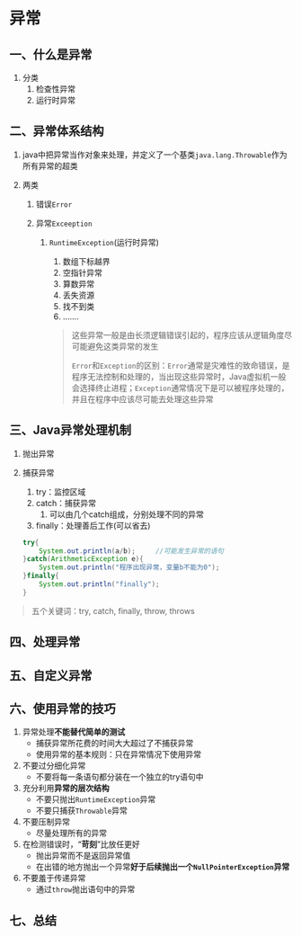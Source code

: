 # 异常

## 一、什么是异常

1. 分类
   1. 检查性异常
   2. 运行时异常

## 二、异常体系结构

1. java中把异常当作对象来处理，并定义了一个基类`java.lang.Throwable`作为所有异常的超类

2. 两类

   1. 错误`Error`

   2. 异常`Exceeption`

      1. `RuntimeException`(运行时异常)

         1. 数组下标越界
         2. 空指针异常
         3. 算数异常
         4. 丢失资源
         5. 找不到类
         6. .......

         > 这些异常一般是由长须逻辑错误引起的，程序应该从逻辑角度尽可能避免这类异常的发生
         >
         > `Error`和`Exception`的区别：`Error`通常是灾难性的致命错误，是程序无法控制和处理的，当出现这些异常时，Java虚拟机一般会选择终止进程；`Exception`通常情况下是可以被程序处理的，并且在程序中应该尽可能去处理这些异常

## 三、Java异常处理机制

1. 抛出异常

2. 捕获异常

   1. try：监控区域
   2. catch：捕获异常
	   1. 可以由几个catch组成，分别处理不同的异常
   3. finally：处理善后工作(可以省去)

   ```java
   try{
       System.out.println(a/b);     //可能发生异常的语句
   }catch(ArithmeticException e){
       System.out.println("程序出现异常，变量b不能为0");
   }finally{
       System.out.println("finally");
   }
   ```

   

> 五个关键词：try, catch, finally, throw, throws

## 四、处理异常

## 五、自定义异常

## 六、使用异常的技巧
1. 异常处理**不能替代简单的测试**
	- 捕获异常所花费的时间大大超过了不捕获异常
	- 使用异常的基本规则：只在异常情况下使用异常
2. 不要过分细化异常
	- 不要将每一条语句都分装在一个独立的try语句中
3. 充分利用**异常的层次结构**
	- 不要只抛出`RuntimeException`异常
	- 不要只捕获`Throwable`异常
4. 不要压制异常
	- 尽量处理所有的异常
5. 在检测错误时，“**苛刻**”比放任更好
	- 抛出异常而不是返回异常值
	- 在出错的地方抛出一个异常**好于后续抛出一个`NullPointerException`异常**
6. 不要羞于传递异常
	- 通过`throw`抛出语句中的异常

## 七、总结



